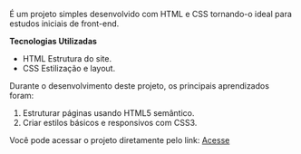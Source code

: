 <p> É um projeto simples desenvolvido com HTML e CSS tornando-o ideal para estudos iniciais de front-end.</p>
<b>Tecnologias Utilizadas</b>
<ul>
  <li>HTML Estrutura do site.</li>
  <li>CSS Estilização e layout.</li>
</ul>

<p>Durante o desenvolvimento deste projeto, os principais aprendizados foram:</p>
<ol>
  <li> Estruturar páginas usando HTML5 semântico.</li>
  <li> Criar estilos básicos e responsivos com CSS3.</li>
</ol>

<p>Você pode acessar o projeto diretamente pelo link: <a href="https://figueiredofront.github.io/Projeto-simples/">Acesse</a></p>
